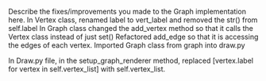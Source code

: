 Describe the fixes/improvements you made to the Graph implementation here.
In Vertex class, renamed label to vert_label and removed the str() from self.label
In Graph class changed the add_vertex method so that it calls the Vertex class instead of just set()
Refactored add_edge so that it is accessing the edges of each vertex.
Imported Graph class from graph into draw.py

In Draw.py file, in the setup_graph_renderer method, replaced [vertex.label for vertex in self.vertex_list] with self.vertex_list.

